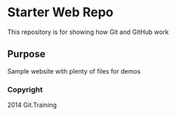 # Starter Web Repo

This repository is for showing how Git and GitHub work

## Purpose

Sample website with plenty of files for demos



### Copyright

2014 Git.Training
